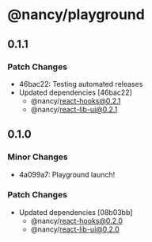 # @nancy/playground

## 0.1.1

### Patch Changes

- 46bac22: Testing automated releases
- Updated dependencies [46bac22]
  - @nancy/react-hooks@0.2.1
  - @nancy/react-lib-ui@0.2.1

## 0.1.0

### Minor Changes

- 4a099a7: Playground launch!

### Patch Changes

- Updated dependencies [08b03bb]
  - @nancy/react-hooks@0.2.0
  - @nancy/react-lib-ui@0.2.0
